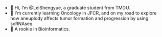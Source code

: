 - 👋 Hi, I’m @LeiShengyue, a graduate student from TMDU.
- 👀 I'm currently learning Oncology in JFCR, and on my road to explore how aneuplody affects tumor formation and progression by using scRNAseq.
- 🌱 A rookie in Bioinformatics.

<!---
LeiShengyue/LeiShengyue is a ✨ special ✨ repository because its `README.md` (this file) appears on your GitHub profile.
You can click the Preview link to take a look at your changes.
--->
